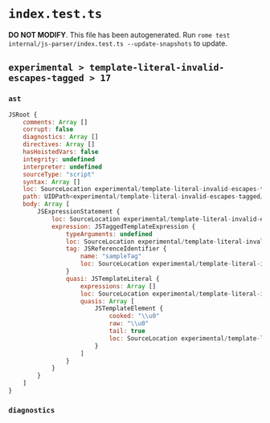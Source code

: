 # `index.test.ts`

**DO NOT MODIFY**. This file has been autogenerated. Run `rome test internal/js-parser/index.test.ts --update-snapshots` to update.

## `experimental > template-literal-invalid-escapes-tagged > 17`

### `ast`

```javascript
JSRoot {
	comments: Array []
	corrupt: false
	diagnostics: Array []
	directives: Array []
	hasHoistedVars: false
	integrity: undefined
	interpreter: undefined
	sourceType: "script"
	syntax: Array []
	loc: SourceLocation experimental/template-literal-invalid-escapes-tagged/17/input.js 1:0-1:14
	path: UIDPath<experimental/template-literal-invalid-escapes-tagged/17/input.js>
	body: Array [
		JSExpressionStatement {
			loc: SourceLocation experimental/template-literal-invalid-escapes-tagged/17/input.js 1:0-1:14
			expression: JSTaggedTemplateExpression {
				typeArguments: undefined
				loc: SourceLocation experimental/template-literal-invalid-escapes-tagged/17/input.js 1:0-1:14
				tag: JSReferenceIdentifier {
					name: "sampleTag"
					loc: SourceLocation experimental/template-literal-invalid-escapes-tagged/17/input.js 1:0-1:9 (sampleTag)
				}
				quasi: JSTemplateLiteral {
					expressions: Array []
					loc: SourceLocation experimental/template-literal-invalid-escapes-tagged/17/input.js 1:9-1:14
					quasis: Array [
						JSTemplateElement {
							cooked: "\\u0"
							raw: "\\u0"
							tail: true
							loc: SourceLocation experimental/template-literal-invalid-escapes-tagged/17/input.js 1:10-1:13
						}
					]
				}
			}
		}
	]
}
```

### `diagnostics`

```

```
